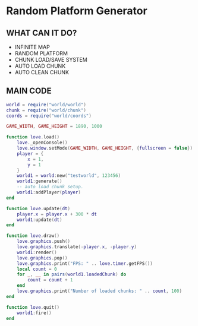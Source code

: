 # Random Platform Generator

## WHAT CAN IT DO?
- INFINITE MAP
- RANDOM PLATFORM
- CHUNK LOAD/SAVE SYSTEM
- AUTO LOAD CHUNK
- AUTO CLEAN CHUNK

## MAIN CODE
```lua
world = require("world/world")
chunk = require("world/chunk")
coords = require("world/coords")

GAME_WIDTH, GAME_HEIGHT = 1890, 1000

function love.load()
    love._openConsole()
    love.window.setMode(GAME_WIDTH, GAME_HEIGHT, {fullscreen = false})
    player = {
        x = 1,
        y = 1
    }
    world1 = world:new("testworld", 123456)
    world1:generate()
    -- auto load chunk setup.
    world1:addPlayer(player)
end

function love.update(dt)
    player.x = player.x + 300 * dt
    world1:update(dt)
end

function love.draw()
    love.graphics.push()
    love.graphics.translate(-player.x, -player.y)
    world1:render()
    love.graphics.pop()
    love.graphics.print("FPS: " .. love.timer.getFPS())
    local count = 0
    for _, __ in pairs(world1.loadedChunk) do
        count = count + 1
    end
    love.graphics.print("Number of loaded chunks: " .. count, 100)
end

function love.quit()
    world1:fire()
end
```
